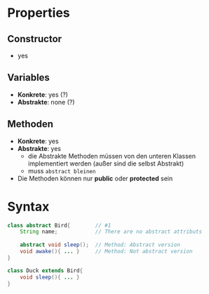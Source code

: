 # Properties
## Constructor
- yes

## Variables
- **Konkrete**: yes (?)
- **Abstrakte**: none (?)

## Methoden
- **Konkrete**: yes
- **Abstrakte**: yes
	- die Abstrakte Methoden müssen von den unteren Klassen implementiert werden
		(außer sind die selbst Abstrakt)
	- muss `abstract bleinen`
- Die Methoden können nur **public** oder **protected** sein


# Syntax
```java
class abstract Bird{        // #1
	String name;            // There are no abstract attributs
	
    abstract void sleep();  // Method: Abstract version
    void awake(){ ... }     // Method: Not abstract version
}
```

```java
class Duck extends Bird{
    void sleep(){ ... }
}
```
